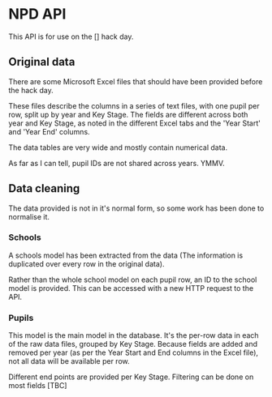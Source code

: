 # NPD API #

This API is for use on the [] hack day.

## Original data ##

There are some Microsoft Excel files that should have been provided before the 
hack day.

These files describe the columns in a series of text files, with one pupil per row, split up by year and Key Stage.  The fields are different across both year and Key Stage, as noted in the different Excel tabs and the 'Year Start' and 'Year End' columns.

The data tables are very wide and mostly contain numerical data.

As far as I can tell, pupil IDs are not shared across years. YMMV.

## Data cleaning ##

The data provided is not in it's normal form, so some work has been done to 
normalise it.

### Schools ###

A schools model has been extracted from the data (The information is duplicated over every row in the original data).

Rather than the whole school model on each pupil row, an ID to the school model is provided.  This can be accessed with a new HTTP request to the API.

### Pupils ###

This model is the main model in the database.  It's the per-row data in each of the raw data files, grouped by Key Stage.  Because fields are added and removed per year (as per the Year Start and End columns in the Excel file), not all data will be available per row.

Different end points are provided per Key Stage.  Filtering can be done on most fields [TBC]






